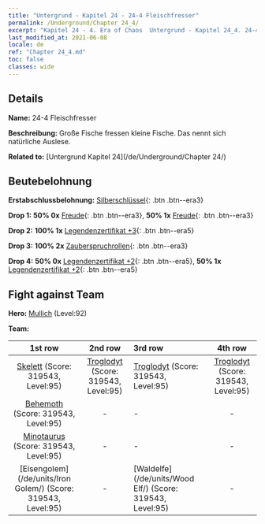 ```yaml
---
title: "Untergrund - Kapitel 24 - 24-4 Fleischfresser"
permalink: /Underground/Chapter 24_4/
excerpt: "Kapitel 24 - 4. Era of Chaos  Untergrund - Kapitel 24_4. 24-4 Fleischfresser"
last_modified_at: 2021-06-08
locale: de
ref: "Chapter 24_4.md"
toc: false
classes: wide
---
```


## Details

 **Name:** 24-4 Fleischfresser

 **Beschreibung:** Große Fische fressen kleine Fische. Das nennt sich natürliche Auslese.

 **Related to:** [Untergrund Kapitel 24](/de/Underground/Chapter 24/)

## Beutebelohnung

 **Erstabschlussbelohnung:** [Silberschlüssel](/ItemsDE/con_693/){: .btn .btn--era3}

 **Drop 1:** **50% 0x** [Freude](/ItemsDE/her_424/){: .btn .btn--era3}, **50% 1x** [Freude](/ItemsDE/her_424/){: .btn .btn--era3}

 **Drop 2:** **100% 1x** [Legendenzertifikat +3](/ItemsDE/mat_88/){: .btn .btn--era5}

 **Drop 3:** **100% 2x** [Zauberspruchrollen](/ItemsDE/con_694/){: .btn .btn--era3}

 **Drop 4:** **50% 0x** [Legendenzertifikat +2](/ItemsDE/mat_81/){: .btn .btn--era5}, **50% 1x** [Legendenzertifikat +2](/ItemsDE/mat_81/){: .btn .btn--era5}


## Fight against Team
 **Hero:** [Mullich](/de/heroes/Mullich/) (Level:92)

 **Team:**


  | 1st row | 2nd row | 3rd row | 4th row |
  |:----:|:----:|:----|:----:|
  | [Skelett](/de/units/Skeleton/) (Score: 319543, Level:95)  | [Troglodyt](/de/units/Troglodyte/) (Score: 319543, Level:95)  | [Troglodyt](/de/units/Troglodyte/) (Score: 319543, Level:95)  | [Troglodyt](/de/units/Troglodyte/) (Score: 319543, Level:95)  |
  | [Behemoth](/de/units/Behemoth/) (Score: 319543, Level:95)  | - | - | - |
  | [Minotaurus](/de/units/Minotaur/) (Score: 319543, Level:95)  | - | - | - |
  | [Eisengolem](/de/units/Iron Golem/) (Score: 319543, Level:95)  | - | [Waldelfe](/de/units/Wood Elf/) (Score: 319543, Level:95)  | - |


